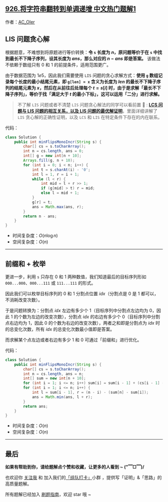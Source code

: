 ## [926.将字符串翻转到单调递增 中文热门题解1](https://leetcode.cn/problems/flip-string-to-monotone-increasing/solutions/100000/by-ac_oier-h0we)

作者：[AC_OIer](https://leetcode.cn/u/AC_OIer)

## LIS 问题贪心解

根据题意，不难想到将原题进行等价转换：**令 `s` 长度为 $n$，原问题等价于在 `s` 中找到最长不下降子序列，设其长度为 $ans$，那么对应的 $n - ans$ 即是答案。** 该做法不依赖于数组只有 $0$ 和 $1$ 的前提条件，适用范围更广。

由于数据范围为 $1e5$，因此我们需要使用 `LIS` 问题的贪心求解方式：**使用 `g` 数组记录每个长度的最小结尾元素，即 `g[len] = x` 含义为长度为 $len$ 的最长不下降子序列的结尾元素为 $x$，然后在从前往后处理每个 $t = s[i]$ 时，由于是求解「最长不下降子序列」，等价于找「满足大于 $t$ 的最小下标」，这可以运用「二分」进行求解。**

> 不了解 `LIS` 问题或者不清楚 `LIS`  问题贪心解法的同学可以看前置 🧀 : **[LCS 问题与 LIS 问题的相互关系，以及 LIS 问题的最优解证明](https://mp.weixin.qq.com/s?__biz=MzU4NDE3MTEyMA==&mid=2247487814&idx=1&sn=e33023c2d474ff75af83eda1c4d01892)**，里面详细讲解了 `LIS` 贪心解的正确性证明，以及 `LCS` 和 `LIS` 在特定条件下存在的内在联系。

代码：
```Java []
class Solution {
    public int minFlipsMonoIncr(String s) {
        char[] cs = s.toCharArray();
        int n = cs.length, ans = 0;
        int[] g = new int[n + 10];
        Arrays.fill(g, n + 10);
        for (int i = 0; i < n; i++) {
            int t = s.charAt(i) - '0';
            int l = 1, r = i + 1;
            while (l < r) {
                int mid = l + r >> 1;
                if (g[mid] > t) r = mid;
                else l = mid + 1;
            }
            g[r] = t;
            ans = Math.max(ans, r);
        }
        return n - ans;
    }
}
```
* 时间复杂度：$O(n\log{n})$
* 空间复杂度：$O(n)$

---

## 前缀和 + 枚举

更进一步，利用 `s` 只存在 $0$ 和 $1$ 两种数值，我们知道最后的目标序列形如 `000...000`、`000...111` 或 `111...111` 的形式。

因此我们可以枚举目标序列的 $0$ 和 $1$ 分割点位置 $idx$（分割点是 $0$ 是 $1$ 都可以，不消耗改变次数）。

于是问题转换为：分割点 $idx$ 左边有多少个 $1$（目标序列中分割点左边均为 $0$，因此 $1$ 的个数为左边的改变次数），分割点 $idx$ 的右边有多少个 $0$（目标序列中分割点右边均为 $1$，因此 $0$ 的个数为右边的改变次数），两者之和即是分割点为 $idx$ 时的总变化次数，所有 $idx$ 的总变化次数最小值即是答案。

而求解某个点左边或者右边有多少 $1$ 和 $0$ 可通过「前缀和」进行优化。

代码：
```Java []
class Solution {
    public int minFlipsMonoIncr(String s) {
        char[] cs = s.toCharArray();
        int n = cs.length, ans = n;
        int[] sum = new int[n + 10];
        for (int i = 1; i <= n; i++) sum[i] = sum[i - 1] + (cs[i - 1] - '0');
        for (int i = 1; i <= n; i++) {
            int l = sum[i - 1], r = (n - i) - (sum[n] - sum[i]);
            ans = Math.min(ans, l + r);
        }
        return ans;
    }
}
```
* 时间复杂度：$O(n)$
* 空间复杂度：$O(n)$

---

## 最后

**如果有帮助到你，请给题解点个赞和收藏，让更多的人看到 ~ ("▔□▔)/**

也欢迎你 [关注我](https://oscimg.oschina.net/oscnet/up-19688dc1af05cf8bdea43b2a863038ab9e5.png) 和 加入我们的[「组队打卡」](https://leetcode-cn.com/u/ac_oier/)小群 ，提供写「证明」&「思路」的高质量题解。

所有题解已经加入 [刷题指南](https://github.com/SharingSource/LogicStack-LeetCode/wiki)，欢迎 star 哦 ~